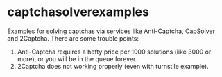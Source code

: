 # captchasolverexamples
Examples for solving captchas via services like Anti-Captcha, CapSolver and 2Captcha.
There are some trouble points:
1. Anti-Captcha requires a hefty price per 1000 solutions (like 3000 or more), or you will be in the queue forever.
2. 2Captcha does not working properly (even with turnstile example).
